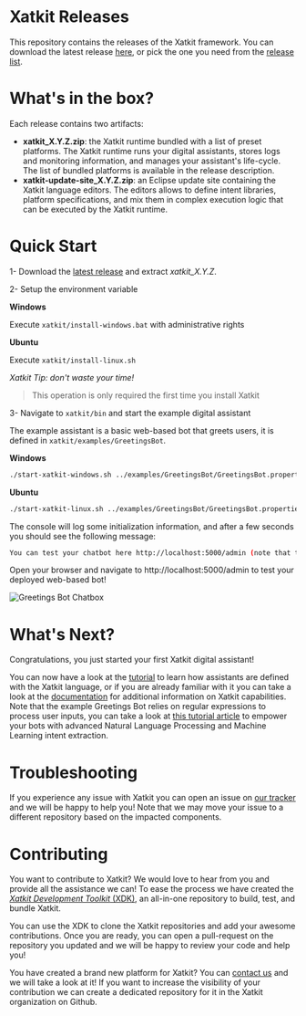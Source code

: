Xatkit Releases
======

This repository contains the releases of the Xatkit framework. You can download the latest release [here](https://github.com/xatkit-bot-platform/xatkit-releases/releases/tag/2.0.0-SNAPSHOT), or pick the one you need from the [release list](https://github.com/xatkit-bot-platform/xatkit-releases/releases).

 # What's in the box?

Each release contains two artifacts:

- **xatkit_X.Y.Z.zip**: the Xatkit runtime bundled with a list of preset platforms. The Xatkit runtime runs your digital assistants, stores logs and monitoring information, and manages your assistant's life-cycle. The list of bundled platforms is available in the release description.
- **xatkit-update-site_X.Y.Z.zip**: an Eclipse update site containing the Xatkit language editors. The editors allows to define intent libraries, platform specifications, and mix them in complex execution logic that can be executed by the Xatkit runtime. 

# Quick Start

1- Download the [latest release](https://github.com/xatkit-bot-platform/xatkit-releases/releases/tag/2.0.0-SNAPSHOT) and extract *xatkit_X.Y.Z*.

2- Setup the environment variable

**Windows**

Execute `xatkit/install-windows.bat` with administrative rights

**Ubuntu**

Execute `xatkit/install-linux.sh`

*Xatkit Tip: don't waste your time!*

> This operation is only required the first time you install Xatkit

3- Navigate to `xatkit/bin` and start the example digital assistant

The example assistant is a basic web-based bot that greets users, it is defined in `xatkit/examples/GreetingsBot`.

**Windows**

```bash
./start-xatkit-windows.sh ../examples/GreetingsBot/GreetingsBot.properties
```

**Ubuntu**

```bash
./start-xatkit-linux.sh ../examples/GreetingsBot/GreetingsBot.properties
```

The console will log some initialization information, and after a few seconds you should see the following message:

```bash
You can test your chatbot here http://localhost:5000/admin (note that the bots behavior can be slightly different on the test page than when it is deployed on a server)
```

Open your browser and navigate to http://localhost:5000/admin to test your deployed web-based bot!

![Greetings Bot Chatbox](https://raw.githubusercontent.com/wiki/xatkit-bot-platform/xatkit-releases/img/greetings-bot-chatbox-example.png)

# What's Next?

Congratulations, you just started your first Xatkit digital assistant!

You can now have a look at the [tutorial](https://github.com/xatkit-bot-platform/xatkit-dev/blob/master) to learn how assistants are defined with the Xatkit language, or if you are already familiar with it you can take a look at the [documentation](https://github.com/xatkit-bot-platform/xatkit-releases/wiki) for additional information on Xatkit capabilities. Note that the example Greetings Bot relies on regular expressions to process user inputs, you can take a look at [this tutorial article](https://github.com/xatkit-bot-platform/xatkit-dev/blob/master) to empower your bots with advanced Natural Language Processing and Machine Learning intent extraction.

# Troubleshooting

If you experience any issue with Xatkit you can open an issue on [our tracker](https://github.com/xatkit-bot-platform/xatkit-releases/issues) and we will be happy to help you! Note that we may move your issue to a different repository based on the impacted components.

# Contributing

You want to contribute to Xatkit? We would love to hear from you and provide all the assistance we can! To ease the process we have created the [*Xatkit Development Toolkit* (XDK)](https://github.com/xatkit-bot-platform/xatkit-dev), an all-in-one repository to build, test, and bundle Xatkit.

You can use the XDK to clone the Xatkit repositories and add your awesome contributions. Once you are ready, you can open a pull-request on the repository you updated and we will be happy to review your code and help you!

You have created a brand new platform for Xatkit? You can [contact us]() and we will take a look at it! If you want to increase the visibility of your contribution we can create a dedicated repository for it in the Xatkit organization on Github.
